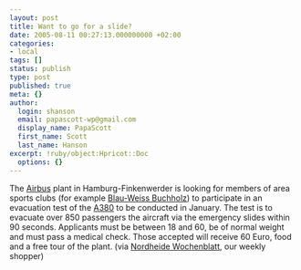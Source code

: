 ```yaml
---
layout: post
title: Want to go for a slide?
date: 2005-08-11 00:27:13.000000000 +02:00
categories:
- local
tags: []
status: publish
type: post
published: true
meta: {}
author:
  login: shanson
  email: papascott-wp@gmail.com
  display_name: PapaScott
  first_name: Scott
  last_name: Hanson
excerpt: !ruby/object:Hpricot::Doc
  options: {}
---
```

<p>The <a href="http://www.airbus.com/en/">Airbus</a> plant in Hamburg-Finkenwerder is looking for members of area sports clubs (for example <a href="http://www.blau-weiss-buchholz.de/schlagzeilen/airbus-testen.html" title="Airbus A380 testen">Blau-Weiss Buchholz</a>) to participate in an evacuation test of the <a href="http://www.airbus.com/en/aircraftfamilies/a380/">A380</a> to be conducted in January. The test is to evacuate over 850 passengers the aircraft via the emergency slides within 90 seconds. Applicants must be between 18 and 60, be of normal weight and must pass a medical check. Those accepted will receive 60 Euro, food and a free tour of the plant. (via <a href="http://www.kreiszeitung-wochenblatt.de/">Nordheide Wochenblatt</a>, our weekly shopper)</p>
